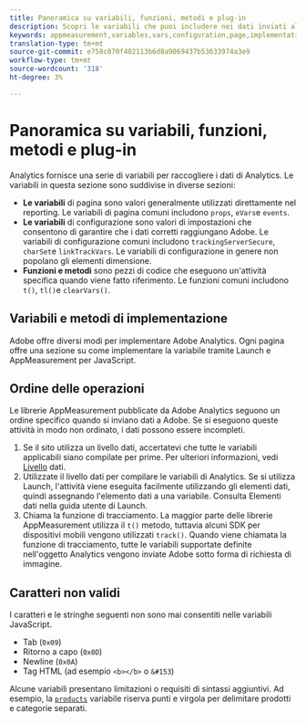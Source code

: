 ```yaml
---
title: Panoramica su variabili, funzioni, metodi e plug-in
description: Scopri le variabili che puoi includere nei dati inviati al Adobe  per migliorare la generazione dei rapporti.
keywords: appmeasurement,variables,vars,configuration,page,implementation
translation-type: tm+mt
source-git-commit: e758c070f402113b6d8a9069437b53633974a3e9
workflow-type: tm+mt
source-wordcount: '318'
ht-degree: 3%

---
```



# Panoramica su variabili, funzioni, metodi e plug-in

Analytics fornisce una serie di variabili per raccogliere i dati di Analytics. Le variabili in questa sezione sono suddivise in diverse sezioni:

* **Le variabili** di pagina sono valori generalmente utilizzati direttamente nel reporting. Le variabili di pagina comuni includono `props`, `eVars`e `events`.
* **Le variabili** di configurazione sono valori di impostazioni che consentono di garantire che i dati corretti raggiungano  Adobe. Le variabili di configurazione comuni includono `trackingServerSecure`, `charSet`e `linkTrackVars`. Le variabili di configurazione in genere non popolano gli elementi dimensione.
* **Funzioni e metodi** sono pezzi di codice che eseguono un&#39;attività specifica quando viene fatto riferimento. Le funzioni comuni includono `t()`, `tl()`e `clearVars()`.

## Variabili e metodi di implementazione

 Adobe offre diversi modi per implementare  Adobe Analytics. Ogni pagina offre una sezione su come implementare la variabile tramite Launch e AppMeasurement per JavaScript.

## Ordine delle operazioni

Le librerie AppMeasurement pubblicate da  Adobe Analytics seguono un ordine specifico quando si inviano dati a  Adobe. Se si eseguono queste attività in modo non ordinato, i dati possono essere incompleti.

1. Se il sito utilizza un livello dati, accertatevi che tutte le variabili applicabili siano compilate per prime. Per ulteriori informazioni, vedi [Livello](../prepare/data-layer.md) dati.
2. Utilizzate il livello dati per compilare le variabili di Analytics. Se si utilizza Launch, l&#39;attività viene eseguita facilmente utilizzando gli elementi dati, quindi assegnando l&#39;elemento dati a una variabile. Consulta Elementi [](https://docs.adobe.com/content/help/it-IT/launch/using/reference/manage-resources/data-elements.html) dati nella guida utente di Launch.
3. Chiama la funzione di tracciamento. La maggior parte delle librerie AppMeasurement utilizza il `t()` metodo, tuttavia alcuni SDK per dispositivi mobili vengono utilizzati `track()`. Quando viene chiamata la funzione di tracciamento, tutte le variabili supportate definite nell&#39;oggetto Analytics vengono inviate  Adobe sotto forma di richiesta di immagine.

## Caratteri non validi

I caratteri e le stringhe seguenti non sono mai consentiti nelle variabili JavaScript.

* Tab (`0x09`)
* Ritorno a capo (`0x0D`)
* Newline (`0x0A`)
* Tag HTML (ad esempio `<b></b>` o `&#153`)

Alcune variabili presentano limitazioni o requisiti di sintassi aggiuntivi. Ad esempio, la [`products`](page-vars/products.md) variabile riserva punti e virgola per delimitare prodotti e categorie separati.
